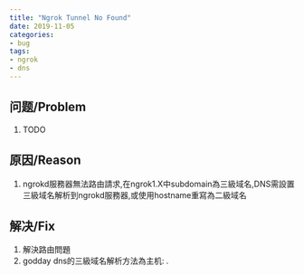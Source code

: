 ```yaml
---
title: "Ngrok Tunnel No Found"
date: 2019-11-05
categories:
- bug
tags:
- ngrok
- dns
---
```


## 问题/Problem

1. TODO

## 原因/Reason

1. ngrokd服務器無法路由請求,在ngrok1.X中subdomain為三級域名,DNS需設置三級域名解析到ngrokd服務器,或使用hostname重寫為二級域名

## 解决/Fix

1. 解決路由問題
2. godday dns的三級域名解析方法為主机: *.*

